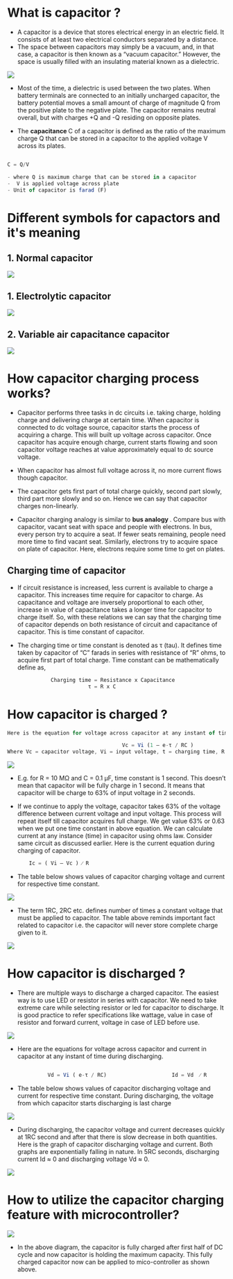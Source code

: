 # What is capacitor ? #
- A capacitor is a device that stores electrical energy in an electric field. It consists of at least two electrical conductors separated by a distance.
- The space between capacitors may simply be a vacuum, and, in that case, a capacitor is then known as a “vacuum capacitor.” However, the space is usually filled with an insulating material known as a dielectric.

<img src="img/img1.png"/>

- Most of the time, a dielectric is used between the two plates. When battery terminals are connected to an initially uncharged capacitor, the battery potential moves a small amount of charge of magnitude Q from the positive plate to the negative plate. The capacitor remains neutral overall, but with charges +Q and -Q residing on opposite plates.

- The <b>capacitance </b> C of a capacitor is defined as the ratio of the maximum charge Q that can be stored in a capacitor to the applied voltage V across its plates.

```js

C = Q/V

- where Q is maximum charge that can be stored in a capacitor
-  V is applied voltage across plate
- Unit of capacitor is farad (F)

```

# Different symbols for capactors and it's meaning #
## 1. Normal capacitor ##
<img src="img/img4.png"/>

## 1. Electrolytic capacitor ##
<img src="img/img2.png"/>


## 2. Variable air capacitance capacitor ##
<img src="img/img3.png"/>

# How capacitor charging process works? #
- Capacitor performs three tasks in dc circuits i.e. taking charge, holding charge and delivering charge at certain time. When capacitor is connected to dc voltage source, capacitor starts the process of acquiring a charge. This will built up voltage across capacitor. Once capacitor has acquire enough charge, current starts flowing and soon capacitor voltage reaches at value approximately equal to dc source voltage.

- When capacitor has almost full voltage across it, no more current flows though capacitor.

-  The capacitor gets first part of total charge quickly, second part slowly, third part more slowly and so on. Hence we can say that capacitor charges non-linearly.

- Capacitor charging analogy is similar to <b>bus analogy </b>. Compare bus with capacitor, vacant seat with space and people with electrons. In bus, every person try to acquire a seat. If fewer seats remaining, people need more time to find vacant seat. Similarly, electrons try to acquire space on plate of capacitor. Here, electrons require some time to get on plates. 

## Charging time of capacitor ##
- If circuit resistance is increased, less current is available to charge a capacitor. This increases time require for capacitor to charge. As capacitance and voltage are inversely proportional to each other, increase in value of capacitance takes a longer time for capacitor to charge itself. So, with these relations we can say that the charging time of capacitor depends on both resistance of circuit and capacitance of capacitor. This is time constant of capacitor. 

- The charging time or time constant is denoted as τ (tau). It defines time taken by capacitor of “C” farads in series with resistance of “R” ohms, to acquire first part of total charge. Time constant can be mathematically define as,

```js
              Charging time = Resistance x Capacitance
                          τ = R x C
```

# How capacitor is charged ? #
```js
Here is the equation for voltage across capacitor at any instant of time during charging.

                                     Vc = Vi (1 – e-τ / RC )
Where Vc = capacitor voltage, Vi = input voltage, t = charging time, R = resistance, C = capacitance 
```
<img src="img/img5.gif"/>

- E.g. for R = 10 MΩ and C = 0.1 µF, time constant is 1 second. This doesn’t mean that capacitor will be fully charge in 1 second. It means that capacitor will be charge to 63% of input voltage in 2 seconds. 

- If we continue to apply the voltage, capacitor takes 63% of the voltage difference between current voltage and input voltage. This process will repeat itself till capacitor acquires full charge. We get value 63% or 0.63 when we put one time constant in above equation. We can calculate current at any instance (time) in capacitor using ohms law. Consider same circuit as discussed earlier. Here is the current equation during charging of capacitor.

```js
       Ic = ( Vi – Vc ) ⁄ R
```
- The table below shows values of capacitor charging voltage and current for respective time constant.

<img src="img/img6.png"/>

- The term 1RC, 2RC etc. defines number of times a constant voltage that must be applied to capacitor. The table above reminds important fact related to capacitor i.e. the capacitor will never store complete charge given to it.

<img src="img/img7.png"/>

# How capacitor is discharged ? 
- There are multiple ways to discharge a charged capacitor. The easiest way is to use LED or resistor in series with capacitor. We need to take extreme care while selecting resistor or led for capacitor to discharge. It is good practice to refer specifications like wattage, value in case of resistor and forward current, voltage in case of LED before use. 

<img src="img/img8.gif"/>

- Here are the equations for voltage across capacitor and current in capacitor at any instant of time during discharging.

```js

             Vd = Vi ( e-τ / RC)                     Id = Vd  ⁄ R
```
- The table below shows values of capacitor discharging voltage and current for respective time constant. During discharging, the voltage from which capacitor starts discharging is last charge

<img src="img/img9.png"/>

- During discharging, the capacitor voltage and current decreases quickly at 1RC second and after that there is slow decrease in both quantities. Here is the graph of capacitor discharging voltage and current. Both graphs are exponentially falling in nature. In 5RC seconds, discharging current Id ≈ 0 and discharging voltage Vd ≈ 0.

<img src="img/img10.png"/>

# How to utilize the capacitor charging feature with microcontroller? #

<img src="img/img11.png"/>

- In the above diagram, the capacitor is fully charged after first half of DC cycle and now capacitor is holding the maximum capacity. This fully charged capacitor now can be applied to mico-controller as shown above.
